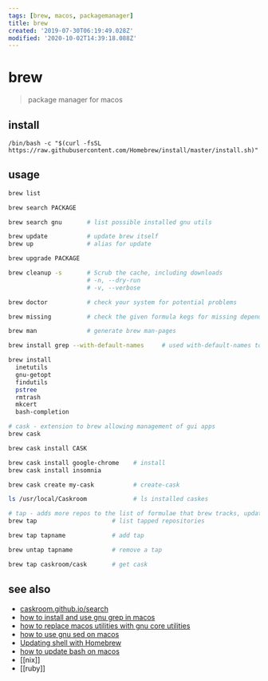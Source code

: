 ```yaml
---
tags: [brew, macos, packagemanager]
title: brew
created: '2019-07-30T06:19:49.028Z'
modified: '2020-10-02T14:39:18.088Z'
---
```


# brew

> package manager for macos

## install
`/bin/bash -c "$(curl -fsSL https://raw.githubusercontent.com/Homebrew/install/master/install.sh)"`

## usage
```sh
brew list

brew search PACKAGE

brew search gnu       # list possible installed gnu utils

brew update           # update brew itself
brew up               # alias for update

brew upgrade PACKAGE

brew cleanup -s       # Scrub the cache, including downloads 
                      # -n, --dry-run  
                      # -v, --verbose

brew doctor           # check your system for potential problems

brew missing          # check the given formula kegs for missing dependencies

brew man              # generate brew man-pages

brew install grep --with-default-names     # used with-default-names to avoid prefixing with "g"

brew install
  inetutils
  gnu-getopt
  findutils
  pstree
  rmtrash
  mkcert
  bash-completion

# cask - extension to brew allowing management of gui apps
brew cask

brew cask install CASK

brew cask install google-chrome    # install
brew cask install insomnia

brew cask create my-cask           # create-cask

ls /usr/local/Caskroom             # ls installed caskes

# tap - adds more repos to the list of formulae that brew tracks, updates, and installs from
brew tap                     # list tapped repositories

brew tap tapname             # add tap

brew untap tapname           # remove a tap

brew tap caskroom/cask       # get cask
```

## see also
- [caskroom.github.io/search](https://caskroom.github.io/search)
- [how to install and use gnu grep in macos](https://apple.stackexchange.com/questions/193288/how-to-install-and-use-gnu-grep-in-osx)
- [how to replace macos utilities with gnu core utilities](https://apple.stackexchange.com/questions/69223/how-to-replace-mac-os-x-utilities-with-gnu-core-utilities)
- [how to use gnu sed on macos](https://stackoverflow.com/questions/30003570/how-to-use-gnu-sed-on-mac-os-x)
- [Updating shell with Homebrew](https://johndjameson.com/blog/updating-your-shell-with-homebrew/)
- [how to update bash on macos](https://superuser.com/questions/857250/how-to-update-bash-on-mac-os-x-yosemite)
- [[nix]]
- [[ruby]]

